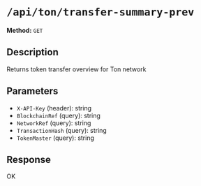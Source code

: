 # `/api/ton/transfer-summary-prev`

**Method:** `GET`  

## Description
Returns token transfer overview for Ton network



## Parameters
- `X-API-Key` (header): string
- `BlockchainRef` (query): string
- `NetworkRef` (query): string
- `TransactionHash` (query): string
- `TokenMaster` (query): string

## Response
OK
